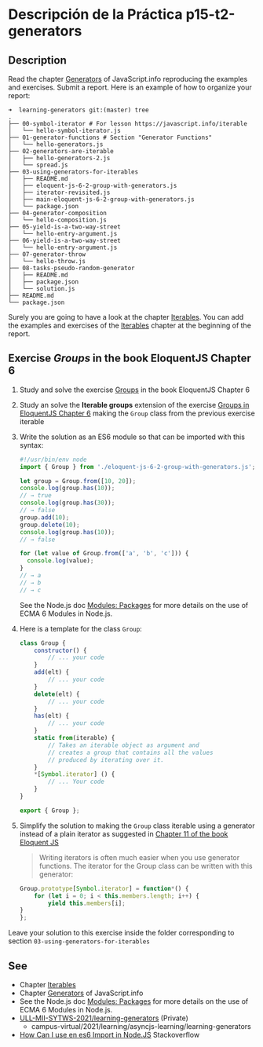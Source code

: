 # Descripción de la Práctica p15-t2-generators

## Description

Read the chapter [Generators](https://javascript.info/generators) of JavaScript.info reproducing the examples and exercises. Submit a report. Here is an example of how to organize your report:

```
➜  learning-generators git:(master) tree 
.
├── 00-symbol-iterator # For lesson https://javascript.info/iterable
│   └── hello-symbol-iterator.js
├── 01-generator-functions # Section "Generator Functions"
│   └── hello-generators.js
├── 02-generators-are-iterable
│   ├── hello-generators-2.js
│   └── spread.js
├── 03-using-generators-for-iterables
│   ├── README.md
│   ├── eloquent-js-6-2-group-with-generators.js
│   ├── iterator-revisited.js
│   ├── main-eloquent-js-6-2-group-with-generators.js
│   └── package.json
├── 04-generator-composition
│   └── hello-composition.js
├── 05-yield-is-a-two-way-street
│   └── hello-entry-argument.js
├── 06-yield-is-a-two-way-street
│   └── hello-entry-argument.js
├── 07-generator-throw
│   └── hello-throw.js
├── 08-tasks-pseudo-random-generator
│   ├── README.md
│   ├── package.json
│   └── solution.js
├── README.md
└── package.json
```

Surely you are going to have a look at the chapter [Iterables](https://javascript.info/iterable). You can add the examples and exercises of the [Iterables](https://javascript.info/iterable) chapter at the beginning of the report.


## Exercise *Groups* in the book EloquentJS Chapter 6

1. Study and solve the exercise [Groups](https://eloquentjavascript.net/06_object.html#group_iterator) in the book EloquentJS Chapter 6
2. Study an solve the **Iterable groups** extension of the exercise [Groups in EloquentJS Chapter 6](https://eloquentjavascript.net/06_object.html#group_iterator) making the `Group` class from the previous exercise iterable
3. Write the solution as an ES6 module so that can be imported with this syntax:

    ```js
    #!/usr/bin/env node 
    import { Group } from './eloquent-js-6-2-group-with-generators.js';

    let group = Group.from([10, 20]);
    console.log(group.has(10));
    // → true
    console.log(group.has(30));
    // → false
    group.add(10);
    group.delete(10);
    console.log(group.has(10));
    // → false

    for (let value of Group.from(['a', 'b', 'c'])) {
      console.log(value);
    }
    // → a
    // → b
    // → c
    ```

    See the Node.js doc [Modules: Packages](https://nodejs.org/api/packages.html#packages_determining_module_system) for more details on the use of ECMA 6 Modules in Node.js.
3. Here is a template for the class `Group`:

    ```js
    class Group {
        constructor() {
            // ... your code 
        }
        add(elt) {
            // ... your code
        }
        delete(elt) {
            // ... your code 
        }
        has(elt) {
            // ... your code
        }
        static from(iterable) {
            // Takes an iterable object as argument and
            // creates a group that contains all the values
            // produced by iterating over it.
        }
        *[Symbol.iterator] () {
            // ... Your code
        }
    }

    export { Group };
    ```
3. Simplify the solution to making the `Group` class iterable using a generator instead of a plain iterator as suggested in [Chapter 11 of the book Eloquent JS](https://eloquentjavascript.net/11_async.html#h_o+cFzGGhnz)

    > Writing iterators is often much easier when you use generator functions. The iterator for the Group class  can be written with this generator:

    ```js
    Group.prototype[Symbol.iterator] = function*() {
        for (let i = 0; i < this.members.length; i++) {
            yield this.members[i];
    }
    };
    ```

  Leave your solution to this exercise inside the folder corresponding to section `03-using-generators-for-iterables`

## See

* Chapter [Iterables](https://javascript.info/iterable)
* Chapter [Generators](https://javascript.info/generators) of JavaScript.info
* See the Node.js doc [Modules: Packages](https://nodejs.org/api/packages.html#packages_determining_module_system) for more details on the use of ECMA 6 Modules in Node.js.
* [ULL-MII-SYTWS-2021/learning-generators](https://github.com/ULL-MII-SYTWS-2021/learning-generators) (Private)
  * campus-virtual/2021/learning/asyncjs-learning/learning-generators
* [How Can I use en es6 Import in Node.JS](https://stackoverflow.com/questions/45854169/how-can-i-use-an-es6-import-in-node-js#:~:text=You%20can%20also%20use%20npm,import%20in%20your%20JavaScript%20files.
) Stackoverflow
